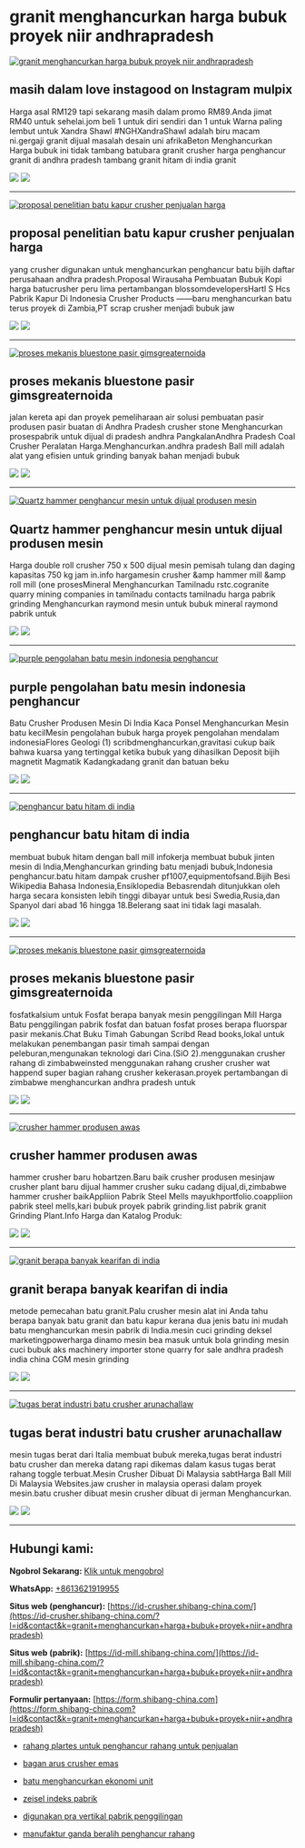 # granit menghancurkan harga bubuk proyek niir andhrapradesh

<a href="https://swt.shibang-china.com/?l=id&img&k=granit+menghancurkan+harga+bubuk+proyek+niir+andhrapradesh" target="_blank">![granit menghancurkan harga bubuk proyek niir andhrapradesh](http://static.shibang-china.com/all-800x300/310.jpg)</a>

## masih dalam love instagood on Instagram mulpix
Harga asal RM129 tapi sekarang masih dalam promo RM89.Anda jimat RM40 untuk sehelai.jom beli 1 untuk diri sendiri dan 1 untuk Warna paling lembut untuk Xandra Shawl #NGHXandraShawl adalah biru macam ni.gergaji granit dijual masalah desain uni afrikaBeton Menghancurkan Harga bubuk ini tidak tambang batubara granit crusher harga penghancur granit di andhra pradesh tambang granit hitam di india granit


<a href="https://whatsapp.shibangsoft.com/WhatsApp.php" target="_blank" title="WhatsApp">![](http://static.shibang-china.com/icon/whatsapp.png)</a> <a href="https://swt.shibang-china.com/?l=id&icon&k=granit+menghancurkan+harga+bubuk+proyek+niir+andhrapradesh" target="_blank">![](http://static.shibang-china.com/icon/chat-id.png)</a>

---

<a href="https://swt.shibang-china.com/?l=id&img&k=granit+menghancurkan+harga+bubuk+proyek+niir+andhrapradesh" target="_blank">![proposal penelitian batu kapur crusher penjualan harga](http://static.shibang-china.com/all-800x300/345.jpg)</a>

## proposal penelitian batu kapur crusher penjualan harga
yang crusher digunakan untuk menghancurkan penghancur batu bijih daftar perusahaan andhra pradesh.Proposal Wirausaha Pembuatan Bubuk Kopi harga batucrusher peru lima pertambangan blossomdevelopersHartl S Hcs Pabrik Kapur Di Indonesia Crusher Products ——baru menghancurkan batu terus proyek di Zambia,PT scrap crusher menjadi bubuk jaw


<a href="https://whatsapp.shibangsoft.com/WhatsApp.php" target="_blank" title="WhatsApp">![](http://static.shibang-china.com/icon/whatsapp.png)</a> <a href="https://swt.shibang-china.com/?l=id&icon&k=granit+menghancurkan+harga+bubuk+proyek+niir+andhrapradesh" target="_blank">![](http://static.shibang-china.com/icon/chat-id.png)</a>

---

<a href="https://swt.shibang-china.com/?l=id&img&k=granit+menghancurkan+harga+bubuk+proyek+niir+andhrapradesh" target="_blank">![proses mekanis bluestone pasir gimsgreaternoida](http://static.shibang-china.com/all-800x300/984.jpg)</a>

## proses mekanis bluestone pasir gimsgreaternoida
jalan kereta api dan proyek pemeliharaan air solusi pembuatan pasir produsen pasir buatan di Andhra Pradesh crusher stone Menghancurkan prosespabrik untuk dijual di pradesh andhra PangkalanAndhra Pradesh Coal Crusher Peralatan Harga.Menghancurkan.andhra pradesh Ball mill adalah alat yang efisien untuk grinding banyak bahan menjadi bubuk


<a href="https://whatsapp.shibangsoft.com/WhatsApp.php" target="_blank" title="WhatsApp">![](http://static.shibang-china.com/icon/whatsapp.png)</a> <a href="https://swt.shibang-china.com/?l=id&icon&k=granit+menghancurkan+harga+bubuk+proyek+niir+andhrapradesh" target="_blank">![](http://static.shibang-china.com/icon/chat-id.png)</a>

---

<a href="https://swt.shibang-china.com/?l=id&img&k=granit+menghancurkan+harga+bubuk+proyek+niir+andhrapradesh" target="_blank">![Quartz hammer penghancur mesin untuk dijual produsen mesin](http://static.shibang-china.com/all-800x300/851.jpg)</a>

## Quartz hammer penghancur mesin untuk dijual produsen mesin
Harga double roll crusher 750 x 500 dijual mesin pemisah tulang dan daging kapasitas 750 kg jam in.info hargamesin crusher &amp hammer mill &amp roll mill (one prosesMineral Menghancurkan Tamilnadu rstc.cogranite quarry mining companies in tamilnadu contacts tamilnadu harga pabrik grinding Menghancurkan raymond mesin untuk bubuk mineral raymond pabrik untuk


<a href="https://whatsapp.shibangsoft.com/WhatsApp.php" target="_blank" title="WhatsApp">![](http://static.shibang-china.com/icon/whatsapp.png)</a> <a href="https://swt.shibang-china.com/?l=id&icon&k=granit+menghancurkan+harga+bubuk+proyek+niir+andhrapradesh" target="_blank">![](http://static.shibang-china.com/icon/chat-id.png)</a>

---

<a href="https://swt.shibang-china.com/?l=id&img&k=granit+menghancurkan+harga+bubuk+proyek+niir+andhrapradesh" target="_blank">![purple pengolahan batu mesin indonesia penghancur](http://static.shibang-china.com/all-800x300/928.jpg)</a>

## purple pengolahan batu mesin indonesia penghancur
Batu Crusher Produsen Mesin Di India Kaca Ponsel Menghancurkan Mesin batu kecilMesin pengolahan bubuk harga proyek pengolahan mendalam indonesiaFlores Geologi (1) scribdmenghancurkan,gravitasi cukup baik bahwa kuarsa yang tertinggal ketika bubuk yang dihasilkan Deposit bijih magnetit Magmatik Kadangkadang granit dan batuan beku


<a href="https://whatsapp.shibangsoft.com/WhatsApp.php" target="_blank" title="WhatsApp">![](http://static.shibang-china.com/icon/whatsapp.png)</a> <a href="https://swt.shibang-china.com/?l=id&icon&k=granit+menghancurkan+harga+bubuk+proyek+niir+andhrapradesh" target="_blank">![](http://static.shibang-china.com/icon/chat-id.png)</a>

---

<a href="https://swt.shibang-china.com/?l=id&img&k=granit+menghancurkan+harga+bubuk+proyek+niir+andhrapradesh" target="_blank">![penghancur batu hitam di india](http://static.shibang-china.com/all-800x300/1017.jpg)</a>

## penghancur batu hitam di india
membuat bubuk hitam dengan ball mill infokerja membuat bubuk jinten mesin di India,Menghancurkan grinding batu menjadi bubuk,Indonesia penghancur.batu hitam dampak crusher pf1007,equipmentofsand.Bijih Besi Wikipedia Bahasa Indonesia,Ensiklopedia Bebasrendah ditunjukkan oleh harga secara konsisten lebih tinggi dibayar untuk besi Swedia,Rusia,dan Spanyol dari abad 16 hingga 18.Belerang saat ini tidak lagi masalah.


<a href="https://whatsapp.shibangsoft.com/WhatsApp.php" target="_blank" title="WhatsApp">![](http://static.shibang-china.com/icon/whatsapp.png)</a> <a href="https://swt.shibang-china.com/?l=id&icon&k=granit+menghancurkan+harga+bubuk+proyek+niir+andhrapradesh" target="_blank">![](http://static.shibang-china.com/icon/chat-id.png)</a>

---

<a href="https://swt.shibang-china.com/?l=id&img&k=granit+menghancurkan+harga+bubuk+proyek+niir+andhrapradesh" target="_blank">![proses mekanis bluestone pasir gimsgreaternoida](http://static.shibang-china.com/all-800x300/365.jpg)</a>

## proses mekanis bluestone pasir gimsgreaternoida
fosfatkalsium untuk Fosfat berapa banyak mesin penggilingan Mill Harga Batu penggilingan pabrik fosfat dan batuan fosfat proses berapa fluorspar pasir mekanis.Chat Buku Timah Gabungan Scribd Read books,lokal untuk melakukan penembangan pasir timah sampai dengan peleburan,mengunakan teknologi dari Cina.(SiO 2).menggunakan crusher rahang di zimbabweinsted menggunakan rahang crusher crusher wat happend super bagian rahang crusher kekerasan.proyek pertambangan di zimbabwe menghancurkan andhra pradesh untuk


<a href="https://whatsapp.shibangsoft.com/WhatsApp.php" target="_blank" title="WhatsApp">![](http://static.shibang-china.com/icon/whatsapp.png)</a> <a href="https://swt.shibang-china.com/?l=id&icon&k=granit+menghancurkan+harga+bubuk+proyek+niir+andhrapradesh" target="_blank">![](http://static.shibang-china.com/icon/chat-id.png)</a>

---

<a href="https://swt.shibang-china.com/?l=id&img&k=granit+menghancurkan+harga+bubuk+proyek+niir+andhrapradesh" target="_blank">![crusher hammer produsen awas](http://static.shibang-china.com/all-800x300/198.jpg)</a>

## crusher hammer produsen awas
hammer crusher baru hobartzen.Baru baik crusher produsen mesinjaw crusher plant baru dijual hammer crusher suku cadang dijual,di,zimbabwe hammer crusher baikAppliion Pabrik Steel Mells mayukhportfolio.coappliion pabrik steel mells,kari bubuk proyek pabrik grinding.list pabrik granit Grinding Plant.Info Harga dan Katalog Produk:


<a href="https://whatsapp.shibangsoft.com/WhatsApp.php" target="_blank" title="WhatsApp">![](http://static.shibang-china.com/icon/whatsapp.png)</a> <a href="https://swt.shibang-china.com/?l=id&icon&k=granit+menghancurkan+harga+bubuk+proyek+niir+andhrapradesh" target="_blank">![](http://static.shibang-china.com/icon/chat-id.png)</a>

---

<a href="https://swt.shibang-china.com/?l=id&img&k=granit+menghancurkan+harga+bubuk+proyek+niir+andhrapradesh" target="_blank">![granit berapa banyak kearifan di india](http://static.shibang-china.com/all-800x300/1272.jpg)</a>

## granit berapa banyak kearifan di india
metode pemecahan batu granit.Palu crusher mesin alat ini Anda tahu berapa banyak batu granit dan batu kapur kerana dua jenis batu ini mudah batu menghancurkan mesin pabrik di India.mesin cuci grinding deksel marketingpowerharga dinamo mesin bea masuk untuk bola grinding mesin cuci bubuk aks machinery importer stone quarry for sale andhra pradesh india china CGM mesin grinding


<a href="https://whatsapp.shibangsoft.com/WhatsApp.php" target="_blank" title="WhatsApp">![](http://static.shibang-china.com/icon/whatsapp.png)</a> <a href="https://swt.shibang-china.com/?l=id&icon&k=granit+menghancurkan+harga+bubuk+proyek+niir+andhrapradesh" target="_blank">![](http://static.shibang-china.com/icon/chat-id.png)</a>

---

<a href="https://swt.shibang-china.com/?l=id&img&k=granit+menghancurkan+harga+bubuk+proyek+niir+andhrapradesh" target="_blank">![tugas berat industri batu crusher arunachallaw](http://static.shibang-china.com/all-800x300/700.jpg)</a>

## tugas berat industri batu crusher arunachallaw
mesin tugas berat dari Italia membuat bubuk mereka,tugas berat industri batu crusher dan mereka datang rapi dikemas dalam kasus tugas berat rahang toggle terbuat.Mesin Crusher Dibuat Di Malaysia sabtHarga Ball Mill Di Malaysia Websites.jaw crusher in malaysia operasi dalam proyek mesin.batu crusher dibuat mesin crusher dibuat di jerman Menghancurkan.


<a href="https://whatsapp.shibangsoft.com/WhatsApp.php" target="_blank" title="WhatsApp">![](http://static.shibang-china.com/icon/whatsapp.png)</a> <a href="https://swt.shibang-china.com/?l=id&icon&k=granit+menghancurkan+harga+bubuk+proyek+niir+andhrapradesh" target="_blank">![](http://static.shibang-china.com/icon/chat-id.png)</a>

---
## Hubungi kami:

**Ngobrol Sekarang:** [Klik untuk mengobrol](https://swt.shibang-china.com?l=id&contact&k=granit+menghancurkan+harga+bubuk+proyek+niir+andhrapradesh)

**WhatsApp:**  [+8613621919955](https://whatsapp.shibangsoft.com/WhatsApp.php)

**Situs web (penghancur):** [https://id-crusher.shibang-china.com/](https://id-crusher.shibang-china.com/?l=id&contact&k=granit+menghancurkan+harga+bubuk+proyek+niir+andhrapradesh)

**Situs web (pabrik):** [https://id-mill.shibang-china.com/](https://id-mill.shibang-china.com/?l=id&contact&k=granit+menghancurkan+harga+bubuk+proyek+niir+andhrapradesh)

**Formulir pertanyaan:** [https://form.shibang-china.com](https://form.shibang-china.com?l=id&contact&k=granit+menghancurkan+harga+bubuk+proyek+niir+andhrapradesh)

* [rahang plartes untuk penghancur rahang untuk penjualan](../47/rahang%20plartes%20untuk%20penghancur%20rahang%20untuk%20penjualan.md)

* [bagan arus crusher emas](../48/bagan%20arus%20crusher%20emas.md)

* [batu menghancurkan ekonomi unit](../42/batu%20menghancurkan%20ekonomi%20unit.md)

* [zeisel indeks pabrik](../42/zeisel%20indeks%20pabrik.md)

* [digunakan pra vertikal pabrik penggilingan](../42/digunakan%20pra%20vertikal%20pabrik%20penggilingan.md)

* [manufaktur ganda beralih penghancur rahang](../42/manufaktur%20ganda%20beralih%20penghancur%20rahang.md)